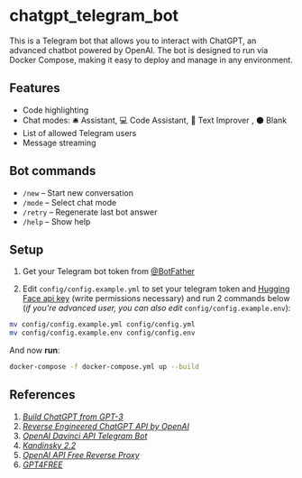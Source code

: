 # chatgpt_telegram_bot

This is a Telegram bot that allows you to interact with ChatGPT, an advanced chatbot powered by OpenAI. The bot is designed to run via Docker Compose, making it easy to deploy and manage in any environment.

## Features

- Code highlighting
- Chat modes: 🛎 Assistant, 💻 Code Assistant, 📝 Text Improver , ⚫ Blank
- List of allowed Telegram users
- Message streaming

## Bot commands

- `/new` – Start new conversation
- `/mode` – Select chat mode
- `/retry` – Regenerate last bot answer
- `/help` – Show help

## Setup

1. Get your Telegram bot token from [@BotFather](https://t.me/BotFather)

2. Edit `config/config.example.yml` to set your telegram token and
[Hugging Face api key](https://huggingface.co/settings/tokens)
(write permissions necessary) and run 2 commands below
(*if you're advanced user, you can also edit* `config/config.example.env`):

```bash
mv config/config.example.yml config/config.yml
mv config/config.example.env config/config.env
```

And now **run**:

 ```bash
 docker-compose -f docker-compose.yml up --build
 ```

## References

1. [*Build ChatGPT from GPT-3*](https://learnprompting.org/docs/applied_prompting/build_chatgpt)
2. [*Reverse Engineered ChatGPT API by OpenAI*](https://github.com/acheong08/ChatGPT)
3. [*OpenAI Davinci API Telegram Bot*](https://github.com/karfly/chatgpt_telegram_bot)
4. [*Kandinsky 2.2*](https://huggingface.co/kandinsky-community/kandinsky-2-2-decoder)
5. [*OpenAI API Free Reverse Proxy*](https://github.com/PawanOsman/ChatGPT)
6. [*GPT4FREE*](https://github.com/xtekky/gpt4free)
